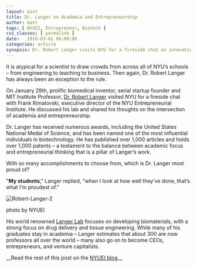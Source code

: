 ```yaml
---
layout: post
title: Dr. Langer on Academia and Entrepreneurship
author: matt
tags: [ NYUEI, Entrepreneur, Biotech ]
css_classes: [ permalink ]
date:   2016-03-01 00:00:00
categories: article
synopsis: Dr. Robert Langer visits NYU for a fireside chat on innovation in Biotech
---
```


<p>It is atypical for a scientist to draw crowds from across all of NYU’s schools – from engineering to teaching to business. Then again, Dr. Robert Langer has always been an exception to the rule.</p>
<p>On January 29th, prolific biomedical inventor, serial startup founder and MIT Institute Professor, <a href="http://web.mit.edu/langerlab/langer.html" target="_blank">Dr. Robert Langer</a> visited NYU for a fireside chat with Frank Rimalovski, executive director of the NYU Entrepreneurial Institute. He discussed his lab and shared his thoughts on the intersection of academia and entrepreneurship.</p>
<p>Dr. Langer has received numerous awards, including the United States National Medal of Science, and has been named one of the most influential individuals in biotechnology. He has published over 1,000 articles and holds over 1,000 patents – a testament to the balance between academic focus and entrepreneurial thinking that is a pillar of Langer’s work.</p>
<p>With so many accomplishments to choose from, which is Dr. Langer most proud of?</p>
<p>"<strong>My students</strong>," Langer replied, “when I look at how well they’ve done, that’s what I’m proudest of."</p>

  <div class="col-sm-8 col-md-4 pull-right">
    <div class="thumbnail">
    <img src="http://entrepreneur.nyu.edu/wp-content/uploads/2016/03/Robert-Langer-Blog-image-300x171.jpg" alt="Robert-Langer-2"/>
      <div>
               <p> photo by NYUEI </p> </div>
      </div> </div>
    <p>
    His world renowned <a href="http://web.mit.edu/langerlab" target="_blank">Langer Lab</a> focuses on developing biomaterials, with a strong focus on drug delivery and tissue engineering. While many of his graduates stay in academia – Langer estimates that about 300 are now professors all over the world – many also go on to become CEOs, entrepreneurs, and venture capitalists.</p>
__Read the rest of this post on the <a href="http://entrepreneur.nyu.edu/2016/03/01/dr-robert-langer-on-academia-and-entrepreneurship/"> NYUEI blog<a>__
